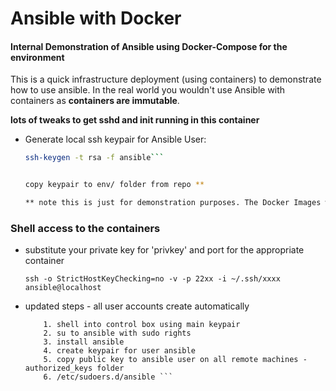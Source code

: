 # Ansible with Docker


#### Internal Demonstration of Ansible using Docker-Compose for the environment  

This is a quick infrastructure deployment (using containers) to demonstrate how to use ansible. In the real world you wouldn't use Ansible with containers as **containers are immutable**. 

**lots of tweaks to get sshd and init running in this container**

* Generate local ssh keypair for Ansible User:

    ```bash
    ssh-keygen -t rsa -f ansible```
    
    
    copy keypair to env/ folder from repo **
    
    ** note this is just for demonstration purposes. The Docker Images will be built with the keypair included. This is never done in the real world.    
    ```
    
### Shell access to the containers
* substitute your private key for 'privkey' and port for the appropriate container

	```ssh -o StrictHostKeyChecking=no -v -p 22xx -i ~/.ssh/xxxx ansible@localhost```

* updated steps - all user accounts create automatically

	``` 
		1. shell into control box using main keypair
	    2. su to ansible with sudo rights
	    3. install ansible
	    4. create keypair for user ansible
	    5. copy public key to ansible user on all remote machines - authorized_keys folder
	    6. /etc/sudoers.d/ansible ```
